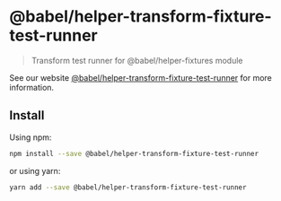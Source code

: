 # @babel/helper-transform-fixture-test-runner

> Transform test runner for @babel/helper-fixtures module

See our website [@babel/helper-transform-fixture-test-runner](https://new.babeljs.io/docs/en/next/babel-helper-transform-fixture-test-runner.html) for more information.

## Install

Using npm:

```sh
npm install --save @babel/helper-transform-fixture-test-runner
```

or using yarn:

```sh
yarn add --save @babel/helper-transform-fixture-test-runner
```
